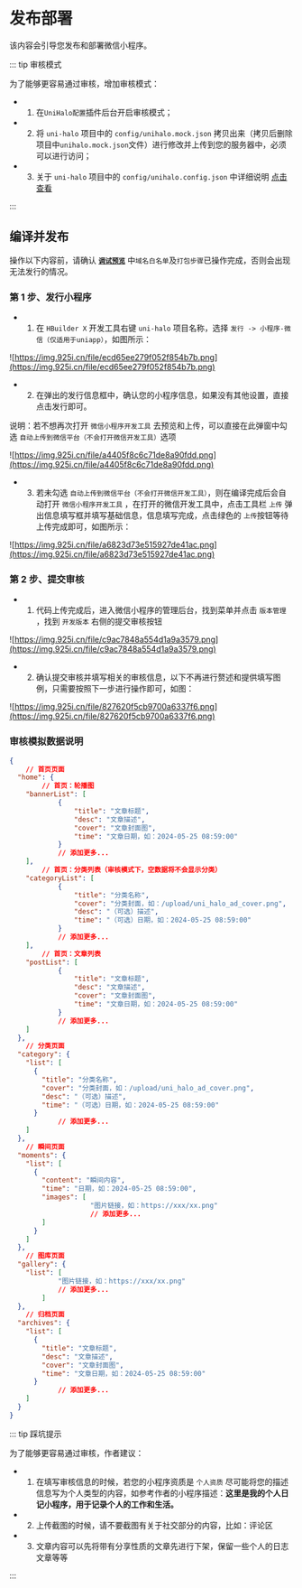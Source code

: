 # 发布部署

该内容会引导您发布和部署微信小程序。

::: tip 审核模式

为了能够更容易通过审核，增加审核模式：

- 1. 在`UniHalo配置`插件后台开启审核模式；

- 2. 将 `uni-halo` 项目中的 `config/unihalo.mock.json` 拷贝出来（拷贝后删除项目中`unihalo.mock.json`文件）进行修改并上传到您的服务器中，必须可以进行访问；

- 3. 关于 `uni-halo` 项目中的 `config/unihalo.config.json` 中详细说明 [点击查看](#审核模拟数据说明)

:::

## 编译并发布

操作以下内容前，请确认 **[`调试预览`](./preview)** 中`域名白名单`及`打包步骤`已操作完成，否则会出现无法发行的情况。

### 第 1 步、发行小程序

- 1. 在 `HBuilder X` 开发工具右键 `uni-halo` 项目名称，选择 `发行 -> 小程序-微信（仅适用于uniapp）`，如图所示：

![https://img.925i.cn/file/ecd65ee279f052f854b7b.png](https://img.925i.cn/file/ecd65ee279f052f854b7b.png)

- 2. 在弹出的发行信息框中，确认您的小程序信息，如果没有其他设置，直接点击发行即可。

说明：若不想再次打开 `微信小程序开发工具` 去预览和上传，可以直接在此弹窗中勾选 `自动上传到微信平台（不会打开微信开发工具）`选项

![https://img.925i.cn/file/a4405f8c6c71de8a90fdd.png](https://img.925i.cn/file/a4405f8c6c71de8a90fdd.png)

- 3. 若未勾选 `自动上传到微信平台（不会打开微信开发工具）`，则在编译完成后会自动打开 `微信小程序开发工具` ，在打开的微信开发工具中，点击工具栏 `上传` 弹出信息填写框并填写基础信息，信息填写完成，点击绿色的 `上传`按钮等待上传完成即可，如图所示：

![https://img.925i.cn/file/a6823d73e515927de41ac.png](https://img.925i.cn/file/a6823d73e515927de41ac.png)

### 第 2 步、提交审核

- 1. 代码上传完成后，进入微信小程序的管理后台，找到菜单并点击 `版本管理` ，找到 `开发版本` 右侧的提交审核按钮

![https://img.925i.cn/file/c9ac7848a554d1a9a3579.png](https://img.925i.cn/file/c9ac7848a554d1a9a3579.png)

- 2. 确认提交审核并填写相关的审核信息，以下不再进行赘述和提供填写图例，只需要按照下一步进行操作即可，如图：

![https://img.925i.cn/file/827620f5cb9700a6337f6.png](https://img.925i.cn/file/827620f5cb9700a6337f6.png)


### 审核模拟数据说明
```json
{
	// 首页页面
  "home": {
		// 首页：轮播图
    "bannerList": [
			{
				"title": "文章标题",
				"desc": "文章描述",
				"cover": "文章封面图",
				"time": "文章日期，如：2024-05-25 08:59:00"
			}
			// 添加更多...
    ],
		// 首页：分类列表（审核模式下，空数据将不会显示分类）
    "categoryList": [
			{
				"title": "分类名称",
				"cover": "分类封面，如：/upload/uni_halo_ad_cover.png",
				"desc": "（可选）描述",
				"time": "（可选）日期，如：2024-05-25 08:59:00"
			}
			// 添加更多...
    ],
		// 首页：文章列表
    "postList": [
			{
				"title": "文章标题",
				"desc": "文章描述",
				"cover": "文章封面图",
				"time": "文章日期，如：2024-05-25 08:59:00"
			}
			// 添加更多...
    ]
  },
	// 分类页面
  "category": {
    "list": [
      {
        "title": "分类名称",
        "cover": "分类封面，如：/upload/uni_halo_ad_cover.png",
        "desc": "（可选）描述",
        "time": "（可选）日期，如：2024-05-25 08:59:00"
      }
			// 添加更多...
    ]
  },
	// 瞬间页面
  "moments": {
    "list": [
      {
        "content": "瞬间内容",
        "time": "日期，如：2024-05-25 08:59:00",
        "images": [
					"图片链接，如：https://xxx/xx.png"
					// 添加更多...
        ]
      }
    ]
  },
	// 图库页面
  "gallery": {
    "list": [
			"图片链接，如：https://xxx/xx.png"
			// 添加更多...
		]
  },
	// 归档页面
  "archives": {
    "list": [
      {
        "title": "文章标题",
        "desc": "文章描述",
        "cover": "文章封面图",
        "time": "文章日期，如：2024-05-25 08:59:00"
      }
			// 添加更多...
    ]
  }
}


```


::: tip 踩坑提示

为了能够更容易通过审核，作者建议：

- 1. 在填写审核信息的时候，若您的小程序资质是 `个人资质` 尽可能将您的描述信息写为个人类型的内容，如参考作者的小程序描述：**这里是我的个人日记小程序，用于记录个人的工作和生活。**

- 2. 上传截图的时候，请不要截图有关于社交部分的内容，比如：评论区

- 3. 文章内容可以先将带有分享性质的文章先进行下架，保留一些个人的日志文章等等

:::


